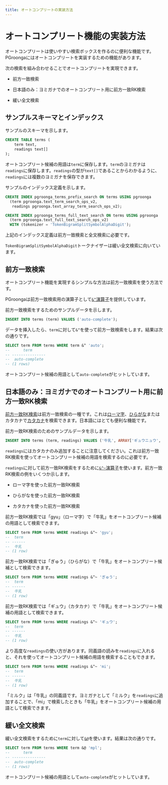 ```yaml
---
title: オートコンプリートの実装方法
---
```


# オートコンプリート機能の実装方法

オートコンプリートは使いやすい検索ボックスを作るのに便利な機能です。PGroongaにはオートコンプリートを実装するための機能があります。

次の検索を組み合わせることでオートコンプリートを実現できます。

  * 前方一致検索

  * 日本語のみ：ヨミガナでのオートコンプリート用に前方一致RK検索

  * 緩い全文検索

## サンプルスキーマとインデックス

サンプルのスキーマを示します。

```sql
CREATE TABLE terms (
    term text,
    readings text[]
);
```

オートコンプリート候補の用語は`term`に保存します。`term`のヨミガナは`readings`に保存します。`readings`の型が`text[]`であることからわかるように、`readings`には複数のヨミガナを保存できます。

サンプルのインデックス定義を示します。

```sql
CREATE INDEX pgroonga_terms_prefix_search ON terms USING pgroonga
  (term pgroonga.text_term_search_ops_v2,
   readings pgroonga.text_array_term_search_ops_v2);

CREATE INDEX pgroonga_terms_full_text_search ON terms USING pgroonga
  (term pgroonga.text_full_text_search_ops_v2)
  WITH (tokenizer = 'TokenBigramSplitSymbolAlphaDigit');
```

上記のインデックス定義は前方一致検索と全文検索に必要です。

`TokenBigramSplitSymbolAlphaDigit`トークナイザーは緩い全文検索に向いています。

## 前方一致検索

オートコンプリート機能を実現するシンプルな方法は前方一致検索を使う方法です。

PGroongaは前方一致検索用の演算子として[`&^`演算子][prefix-search-v2]を提供しています。

前方一致検索をするためのサンプルデータを示します。

```sql
INSERT INTO terms (term) VALUES ('auto-complete');
```

データを挿入したら、`term`に対して`&^`を使って前方一致検索をします。結果は次の通りです。

```sql
SELECT term FROM terms WHERE term &^ 'auto';
--      term      
-- ---------------
--  auto-complete
-- (1 rows)
```

オートコンプリート候補の用語として`auto-complete`がヒットしています。

## 日本語のみ：ヨミガナでのオートコンプリート用に前方一致RK検索

[前方一致RK検索][groonga-prefix-rk-search]は前方一致検索の一種です。これは[ローマ字][wikipedia-romaji]、[ひらがな][wikipedia-hiragana]またはカタカナで[カタカナ][wikipedia-katakana]を検索できます。日本語にはとても便利な機能です。

前方一致RK検索のためのサンプルデータを示します。

```sql
INSERT INTO terms (term, readings) VALUES ('牛乳', ARRAY['ギュウニュウ', 'ミルク']);
```

`readings`にはカタカナのみ追加することに注意してください。これは前方一致RK検索を使ってオートコンプリート候補の用語を検索するのに必要です。

`readings`に対して前方一致RK検索をするために[`&^~`演算子][prefix-rk-search-v2]を使います。前方一致RK検索の例をいくつか示します。

  * ローマ字を使った前方一致RK検索

  * ひらがなを使った前方一致RK検索

  * カタカナを使った前方一致RK検索

前方一致RK検索では「gyu」（ローマ字）で「牛乳」をオートコンプリート候補の用語として検索できます。

```sql
SELECT term FROM terms WHERE readings &^~ 'gyu';
--  term 
-- ------
--  牛乳
-- (1 row)
```

前方一致RK検索では「ぎゅう」（ひらがな）で「牛乳」をオートコンプリート候補として検索できます。

```sql
SELECT term FROM terms WHERE readings &^~ 'ぎゅう';
--  term 
-- ------
--  牛乳
-- (1 row)
```

前方一致RK検索では「ギュウ」（カタカナ）で「牛乳」をオートコンプリート候補の用語として検索できます。

```sql
SELECT term FROM terms WHERE readings &^~ 'ギュウ';
--  term 
-- ------
--  牛乳
-- (1 row)
```

より高度な`readings`の使い方があります。同義語の読みを`readings`に入れると、それを使ってオートコンプリート候補の用語を検索することもできます。

```sql
SELECT term FROM terms WHERE readings &^~ 'mi';
--  term 
-- ------
--  牛乳
-- (1 row)
```

「ミルク」は「牛乳」の同義語です。ヨミガナとして「ミルク」を`readings`に追加することで、「mi」で検索したときも「牛乳」をオートコンプリート候補の用語として検索できます。

## 緩い全文検索

緩い全文検索をするために`term`に対して[`&@`][match-v2]を使います。結果は次の通りです。

```sql
SELECT term FROM terms WHERE term &@ 'mpl';
--      term      
-- ---------------
--  auto-complete
-- (1 rows)
```

オートコンプリート候補の用語として`auto-complete`がヒットしています。


[groonga-prefix-rk-search]:http://groonga.org/ja/docs/reference/operations/prefix_rk_search.html

[wikipedia-katakana]:https://ja.wikipedia.org/wiki/%E7%89%87%E4%BB%AE%E5%90%8D

[wikipedia-romaji]:https://ja.wikipedia.org/wiki/%E3%83%AD%E3%83%BC%E3%83%9E%E5%AD%97

[wikipedia-hiragana]:https://ja.wikipedia.org/wiki/%E5%B9%B3%E4%BB%AE%E5%90%8D

[prefix-search-v2]:../reference/operators/prefix-search-v2.html

[match-v2]:../reference/operators/match-v2.html

[prefix-rk-search-v2]:../reference/operators/prefix-rk-search-v2.html
